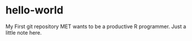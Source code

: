 # hello-world
My First git repository
MET wants to be a productive R programmer.
Just a little note here.
